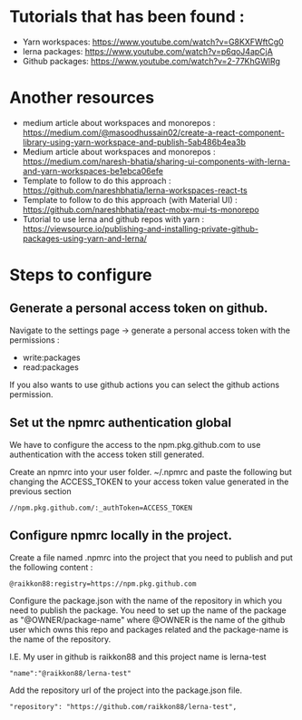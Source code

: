 # Tutorials that has been found :

- Yarn workspaces: https://www.youtube.com/watch?v=G8KXFWftCg0
- lerna packages: https://www.youtube.com/watch?v=p6qoJ4apCjA
- Github packages: https://www.youtube.com/watch?v=2-77KhGWlRg

# Another resources

- medium article about workspaces and monorepos : https://medium.com/@masoodhussain02/create-a-react-component-library-using-yarn-workspace-and-publish-5ab486b4ea3b
- Medium article about workspaces and monorepos : https://medium.com/naresh-bhatia/sharing-ui-components-with-lerna-and-yarn-workspaces-be1ebca06efe
- Template to follow to do this approach : https://github.com/nareshbhatia/lerna-workspaces-react-ts
- Template to follow to do this approach (with Material UI) : https://github.com/nareshbhatia/react-mobx-mui-ts-monorepo
- Tutorial to use lerna and github repos with yarn : https://viewsource.io/publishing-and-installing-private-github-packages-using-yarn-and-lerna/



# Steps to configure

## Generate a personal access token on github.

Navigate to the settings page -> generate a personal access token with the permissions :

- write:packages
- read:packages

If you also wants to use github actions you can select the github actions permission.

## Set ut the npmrc authentication global

We have to configure the access to the npm.pkg.github.com to use authentication with the access token still generated.

Create an npmrc into your user folder. ~/.npmrc and paste the following but changing the ACCESS_TOKEN to your access token value generated in the previous section

```
//npm.pkg.github.com/:_authToken=ACCESS_TOKEN
```

## Configure npmrc locally in the project.

Create a file named .npmrc into the project that you need to publish and put the following content :

```
@raikkon88:registry=https://npm.pkg.github.com
```

Configure the package.json with the name of the repository in which you need to publish the package. You need to set up the name of the package as "@OWNER/package-name" where @OWNER is the name of the github user which owns this repo and packages related and the package-name is the name of the repository.

I.E. My user in github is raikkon88 and this project name is lerna-test

```
"name":"@raikkon88/lerna-test"
```

Add the repository url of the project into the package.json file.

```
"repository": "https://github.com/raikkon88/lerna-test",
```
